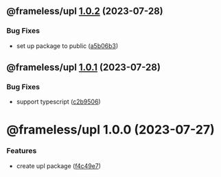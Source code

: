 ## @frameless/upl [1.0.2](https://github.com/frameless/strapi/compare/@frameless/upl@1.0.1...@frameless/upl@1.0.2) (2023-07-28)


### Bug Fixes

* set up package to public ([a5b06b3](https://github.com/frameless/strapi/commit/a5b06b3c448fb8c234bab77b6a3b57bd2b784da7))

## @frameless/upl [1.0.1](https://github.com/frameless/strapi/compare/@frameless/upl@1.0.0...@frameless/upl@1.0.1) (2023-07-28)


### Bug Fixes

* support typescript ([c2b9506](https://github.com/frameless/strapi/commit/c2b950607e8a410ae42a3760c9c9c401f31ab0dd))

# @frameless/upl 1.0.0 (2023-07-27)


### Features

* create upl package ([f4c49e7](https://github.com/frameless/strapi/commit/f4c49e77d50eaf7a00fa8e0fce5e951d5b3d3488))

